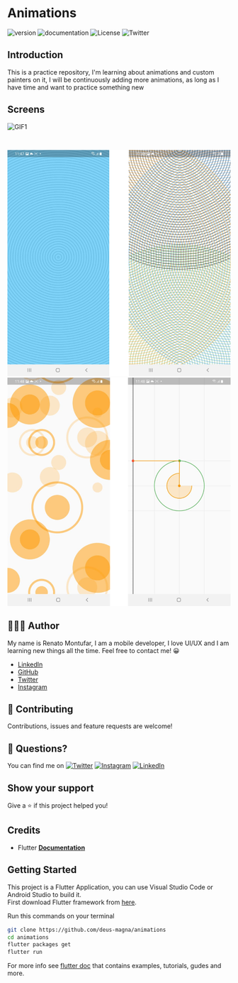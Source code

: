 # Animations
![version](https://img.shields.io/badge/version-1.0.0-blue) 
![documentation](https://img.shields.io/badge/documentation-yes-success)
![License](https://img.shields.io/badge/License-MIT-yellow.svg) 
![Twitter](https://img.shields.io/twitter/follow/deus_magna?style=social)

## Introduction 

This is a practice repository, I'm learning about animations and custom painters on it, I will be continuously adding more animations, as long as I have time and want to practice something new

## Screens

![GIF1](https://media.giphy.com/media/Zq5fCrbiJYV83iVutM/giphy.gif)
<pre>

</pre>
![SS1](ss/ss1.png)
![SS2](ss/ss2.png)

## 👨🏻‍💻 Author
My name is Renato Montufar, I am a mobile developer, I love UI/UX and I am learning new things all the time. Feel free to contact me! 😀

- [LinkedIn](https://www.linkedin.com/in/deus-magna/)
- [GitHub](https://github.com/deus-magna/)
- [Twitter](https://twitter.com/deus_magna)
- [Instagram](https://www.instagram.com/deus_magna/) 

## 🤝 Contributing

Contributions, issues and feature requests are welcome!

## 🤔 Questions?
You can find me on [![Twitter](https://img.shields.io/twitter/follow/deus_magna?style=social)](https://twitter.com/burhanrashid52) [![Instagram](https://img.shields.io/badge/Instagram-%40deus__magna-orange)](https://www.instagram.com/deus_magna/) [![LinkedIn](https://img.shields.io/badge/LinkedIn-%40deus--magna-blue)](https://www.linkedin.com/in/deus-magna/)

## Show your support

Give a ⭐️ if this project helped you!

## Credits

- Flutter [**Documentation**](https://flutter.io/docs/)

## Getting Started

This project is a Flutter Application, you can use Visual Studio Code or Android Studio to build it.  
First download Flutter framework from [here](https://flutter.dev/docs/get-started/install).

Run this commands on your terminal

```sh
git clone https://github.com/deus-magna/animations
cd animations
flutter packages get
flutter run
```
For more info see [flutter doc](https://flutter.dev/docs) that contains examples, tutorials, gudes and more.